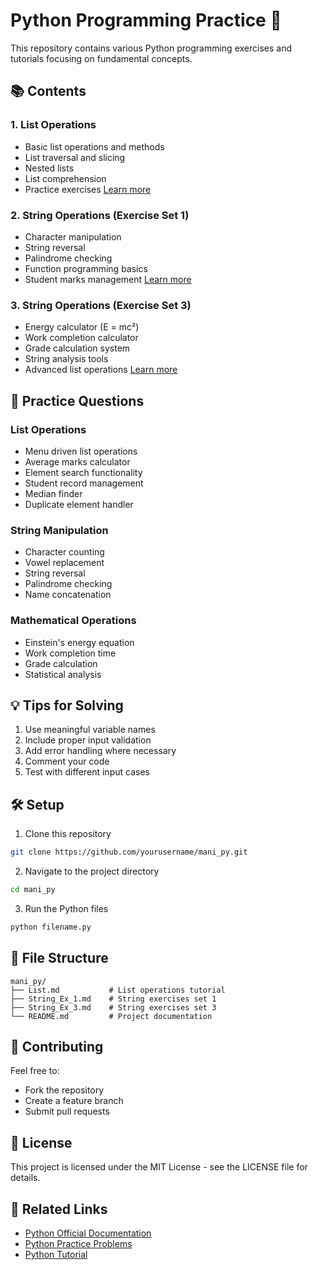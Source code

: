 # Python Programming Practice 🚀

This repository contains various Python programming exercises and tutorials focusing on fundamental concepts.

## 📚 Contents

### 1. List Operations
- Basic list operations and methods
- List traversal and slicing
- Nested lists
- List comprehension
- Practice exercises
[Learn more](List.md)

### 2. String Operations (Exercise Set 1)
- Character manipulation
- String reversal
- Palindrome checking
- Function programming basics
- Student marks management
[Learn more](String_Ex_1.md)

### 3. String Operations (Exercise Set 3)
- Energy calculator (E = mc²)
- Work completion calculator
- Grade calculation system
- String analysis tools
- Advanced list operations
[Learn more](String_Ex_3.md)

## 🎯 Practice Questions

### List Operations
- Menu driven list operations
- Average marks calculator
- Element search functionality
- Student record management
- Median finder
- Duplicate element handler

### String Manipulation
- Character counting
- Vowel replacement
- String reversal
- Palindrome checking
- Name concatenation

### Mathematical Operations
- Einstein's energy equation
- Work completion time
- Grade calculation
- Statistical analysis

## 💡 Tips for Solving
1. Use meaningful variable names
2. Include proper input validation
3. Add error handling where necessary
4. Comment your code
5. Test with different input cases

## 🛠️ Setup
1. Clone this repository
```bash
git clone https://github.com/yourusername/mani_py.git
```
2. Navigate to the project directory
```bash
cd mani_py
```
3. Run the Python files
```bash
python filename.py
```

## 📝 File Structure
```
mani_py/
├── List.md           # List operations tutorial
├── String_Ex_1.md    # String exercises set 1
├── String_Ex_3.md    # String exercises set 3
└── README.md         # Project documentation
```

## 🤝 Contributing
Feel free to:
- Fork the repository
- Create a feature branch
- Submit pull requests

## 📄 License
This project is licensed under the MIT License - see the LICENSE file for details.

## 🔗 Related Links
- [Python Official Documentation](https://docs.python.org/)
- [Python Practice Problems](https://www.w3schools.com/python/)
- [Python Tutorial](https://www.tutorialspoint.com/python/)
